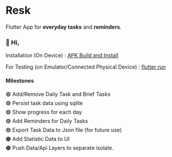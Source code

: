 # Resk

Flutter App for **everyday tasks** and **reminders**.

### :wave: Hi, 

Installation (On Device) : [APK Build and Install](https://docs.flutter.dev/deployment/android#:~:text=the%20Play%20Store.-,Build%20an%20APK,-Although%20app%20bundles)

For Testing (on Emulator/Connected Physical Device) : [flutter run](https://docs.flutter.dev/reference/flutter-cli#flutter-commands) 

#### Milestones

:green_circle: Add/Remove Daily Task and Brief Tasks <br />
:green_circle: Persist task data using sqlite <br />
:green_circle: Show progress for each day<br />:green_circle: Add Reminders for Daily Tasks <br />
:green_circle: Export Task Data to Json file (for future use) <br />
:orange_circle: Add Statistic Data to UI <br />
:orange_circle: Push Data/Api Layers to separate isolate. <br />